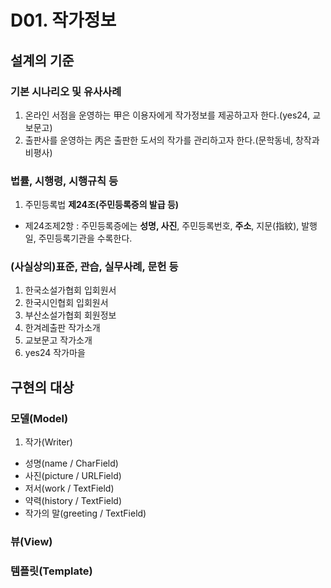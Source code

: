 # D01. 작가정보

## 설계의 기준

### 기본 시나리오 및 유사사례
1. 온라인 서점을 운영하는 甲은 이용자에게 작가정보를 제공하고자 한다.(yes24, 교보문고)
2. 출판사를 운영하는 丙은 출판한 도서의 작가를 관리하고자 한다.(문학동네, 창작과비평사)

### 법률, 시행령, 시행규칙 등
1. 주민등록법 **제24조(주민등록증의 발급 등)**
* 제24조제2항 : 주민등록증에는 **성명, 사진**, 주민등록번호, **주소**, 지문(指紋), 발행일, 주민등록기관을 수록한다.

### (사실상의)표준, 관습, 실무사례, 문헌 등
1. 한국소설가협회 입회원서
2. 한국시인협회 입회원서
3. 부산소설가협회 회원정보
4. 한겨레출판 작가소개
5. 교보문고 작가소개
6. yes24 작가마을

## 구현의 대상
### 모델(Model)
1. 작가(Writer)
* 성명(name / CharField)
* 사진(picture / URLField)
* 저서(work / TextField)
* 약력(history / TextField)
* 작가의 말(greeting / TextField)

### 뷰(View)
### 템플릿(Template)